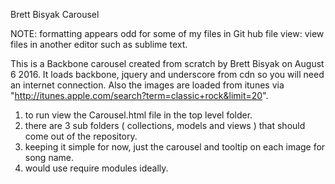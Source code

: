 Brett Bisyak Carousel

NOTE: formatting appears odd for some of my files in Git hub file view: view files in another editor such as sublime text.

This is a Backbone carousel created from scratch by Brett Bisyak on August 6 2016.
It loads backbone, jquery and underscore from cdn so you will need an internet connection.
Also the images are loaded from itunes via "http://itunes.apple.com/search?term=classic+rock&limit=20".


1. to run view the Carousel.html file in the top level folder.
2. there are 3 sub folders ( collections, models and views ) that should come out of the repository.
3. keeping it simple for now, just the carousel and tooltip on each image for song name.
4. would use require modules ideally.
